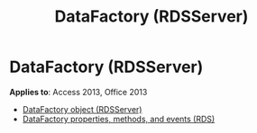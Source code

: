 ﻿---
title: DataFactory (RDSServer)
TOCTitle: DataFactory (RDSServer)
ms:assetid: d4c9b495-e438-480e-851f-4592260eceeb
ms:mtpsurl: https://msdn.microsoft.com/library/JJ250070(v=office.15)
ms:contentKeyID: 48547954
ms.date: 09/18/2015
mtps_version: v=office.15
---

# DataFactory (RDSServer)

**Applies to**: Access 2013, Office 2013

- [DataFactory object (RDSServer)](datafactory-object-rdsserver.md)
- [DataFactory properties, methods, and events (RDS)](datafactoryobject-properties-methods-and-events-rds.md)

